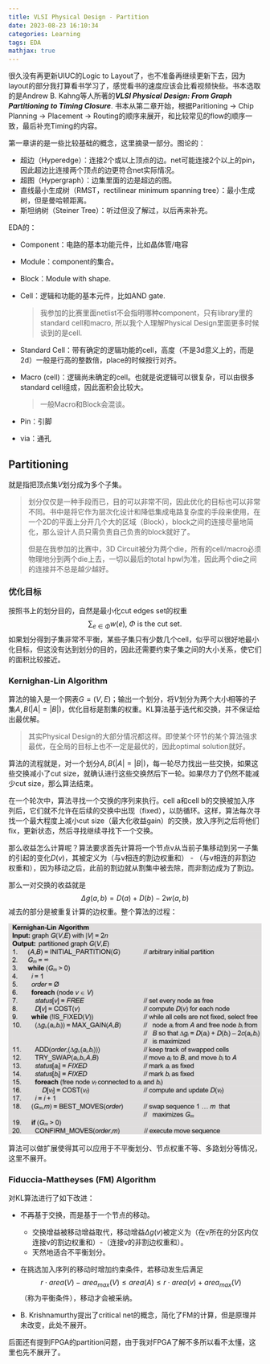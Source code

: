 ```yaml
---
title: VLSI Physical Design - Partition
date: 2023-08-23 16:10:34
categories: Learning
tags: EDA
mathjax: true
---
```


很久没有再更新UIUC的Logic to Layout了，也不准备再继续更新下去，因为layout的部分我打算看书学习了，感觉看书的速度应该会比看视频快些。书本选取的是Andrew B. Kahng等人所著的***VLSI Physical Design: From Graph Partitioning to Timing Closure***. 书本从第二章开始，根据Paritioning -> Chip Planning -> Placement -> Routing的顺序来展开，和比较常见的flow的顺序一致，最后补充Timing的内容。

第一章讲的是一些比较基础的概念，这里摘录一部分。图论的：

+ 超边（Hyperedge）：连接2个或以上顶点的边。net可能连接2个以上的pin，因此超边比连接两个顶点的边更符合net实际情况。
+ 超图（Hypergraph）：边集里面的边是超边的图。
+ 直线最小生成树（RMST，rectilinear minimum spanning tree）：最小生成树，但是曼哈顿距离。
+ 斯坦纳树（Steiner Tree）：听过但没了解过，以后再来补充。

EDA的：

+ Component：电路的基本功能元件，比如晶体管/电容

+ Module：component的集合。

+ Block：Module with shape.

+ Cell：逻辑和功能的基本元件，比如AND gate. 

  > 我参加的比赛里面netlist不会指明哪种component，只有library里的standard cell和macro, 所以我个人理解Physical Design里面更多时候谈到的是cell. 

+ Standard Cell：带有确定的逻辑功能的cell，高度（不是3d意义上的，而是2d）一般是行高的整数倍，place的时候按行对齐。

+ Macro (cell)：逻辑尚未确定的cell。也就是说逻辑可以很复杂，可以由很多standard cell组成，因此面积会比较大。

  > 一般Macro和Block会混谈。

+ Pin：引脚

+ via：通孔



## Partitioning

就是指把顶点集$V$划分成为多个子集。

> 划分仅仅是一种手段而已，目的可以非常不同，因此优化的目标也可以非常不同。书中是将它作为层次化设计和降低集成电路复杂度的手段来使用，在一个2D的平面上分开几个大的区域（Block），block之间的连接尽量地简化，那么设计人员只需负责自己负责的block就好了。
>
> 但是在我参加的比赛中，3D Circuit被分为两个die，所有的cell/macro必须物理地分到两个die上去，一切以最后的total hpwl为准，因此两个die之间的连接并不总是越少越好。

### 优化目标

按照书上的划分目的，自然是最小化cut edges set的权重
$$
\sum_{e\in\Phi}w(e),\ \Phi\text{ is the cut set.}
$$
如果划分得到子集非常不平衡，某些子集只有少数几个cell，似乎可以很好地最小化目标，但这没有达到划分的目的，因此还需要约束子集之间的大小关系，使它们的面积比较接近。

### Kernighan-Lin Algorithm

算法的输入是一个网表$G=(V,E)$；输出一个划分，将$V$划分为两个大小相等的子集$A,B(|A|=|B|)$，优化目标是割集的权重。KL算法基于迭代和交换，并不保证给出最优解。

> 其实Physical Design的大部分情况都这样。即使某个环节的某个算法强求最优，在全局的目标上也不一定是最优的，因此optimal solution就好。

算法的流程就是，对一个划分$A,B(|A|=|B|)$，每一轮尽力找出一些交换，如果这些交换减小了cut size，就确认进行这些交换然后下一轮。如果尽力了仍然不能减少cut size，那么算法结束。

在一个轮次中，算法寻找一个交换的序列来执行。cell a和cell b的交换被加入序列后，它们就不允许在后续的交换中出现（fixed），以防循环。这样，算法每次寻找一个最大程度上减小cut size（最大化收益gain）的交换，放入序列之后将他们fix，更新状态，然后寻找继续寻找下一个交换。

那么收益怎么计算呢？算法要求首先计算将一个节点v从当前子集移动到另一子集的引起的变化$D(v)$​，其被定义为（与v相连的割边权重和） - （与v相连的非割边权重和），因为移动之后，此前的割边就从割集中被去除，而非割边成为了割边。

那么一对交换的收益就是
$$
\Delta g(a,b)=D(a)+D(b)-2w(a,b)
$$
减去的部分是被重复计算的边权重。整个算法的过程：

<img src="https://raw.githubusercontent.com/diriLin/blog_img/main/20230823174927.png" style="zoom: 50%;" />

算法可以做扩展使得其可以应用于不平衡划分、节点权重不等、多路划分等情况，这里不展开。

### Fiduccia-Mattheyses (FM) Algorithm

对KL算法进行了如下改进：

+ 不再基于交换，而是基于一个节点的移动。

  + 交换增益被移动增益取代，移动增益$\Delta g(v)$被定义为（在v所在的分区内仅连接v的割边权重和）-（连接v的非割边权重和）。
  + 天然地适合不平衡划分。

+ 在挑选加入序列的移动时增加约束条件，若移动发生后满足
  $$
  r\cdot area(V)-area_{max}(V)\le area(A)\le r\cdot area(v)+area_{max}(V)
  $$
  （称为平衡条件），移动才会被采纳。

+ B. Krishnamurthy提出了critical net的概念，简化了FM的计算，但是原理并未改变，此处不展开。

后面还有提到FPGA的partition问题，由于我对FPGA了解不多所以看不太懂，这里也先不展开了。
